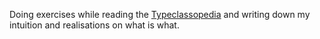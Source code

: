 Doing exercises while reading the [Typeclassopedia](https://wiki.haskell.org/Typeclassopedia)
and writing down my intuition and realisations on what is what.
